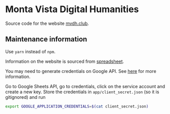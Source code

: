 # Monta Vista Digital Humanities

Source code for the website [mvdh.club](mvdh.club).

## Maintenance information

Use `yarn` instead of `npm`.

Information on the website is sourced from
[spreadsheet](https://docs.google.com/spreadsheets/d/1udpjEu0hQhlEmSb0d92PwAiI8H-JYgM8Dk8mO9Bdt6A/edit).

You may need to generate credentials on Google API. See
[here](https://www.gatsbyjs.com/plugins/gatsby-source-google-spreadsheets/) for
more information.

Go to Google Sheets API, go to credentials, click on the
service account and create a new key. Store the credentials in
`app/client_secret.json` (so it is gitignored) and run

```zsh
export GOOGLE_APPLICATION_CREDENTIALS=$(cat client_secret.json)
```
